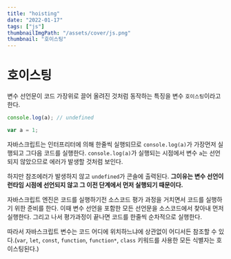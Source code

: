 ```yaml
---
title: "hoisting"
date: "2022-01-17"
tags: ["js"]
thumbnailImgPath: "/assets/cover/js.png"
thumbnail: "호이스팅"
---
```


# 호이스팅

변수 선언문이 코드 가장위로 끌어 올려진 것처럼 동작하는 특징을 변수 `호이스팅`이라고 한다.

```javascript
console.log(a); // undefined

var a = 1;
```

자바스크립트는 인터프리터에 의해 한줄씩 실행되므로 `console.log(a)`가 가장먼저 실행되고 그다음 코드를 실행한다. `console.log(a)`가 실행되는 시점에서 변수 `a`는 선언되지 않았으므로 에러가 발생할 것처럼 보인다.

하지만 참조에러가 발생하지 않고 `undefined`가 콘솔에 출력된다. **그이유는 변수 선언이 런타임 시점에 선언되지 않고 그 이전 단계에서 먼저 실행되기 때문이다.**

자바스크립트 엔진은 코드를 실행하기전 소스코드 평가 과정을 거치면서 코드를 실행하기 위한 준비를 한다. 이때 변수 선언을 포함한 모든 선언문을 소스코드에서 찾아내 먼저 실행한다. 그리고 나서 평가과정이 끝나면 코드를 한줄씩 순차적으로 실행한다.

따라서 자바스크립트 변수는 코드 어디에 위치하느냐에 상관없이 어디서든 참조할 수 있다.(`var`, `let`, `const`, `function`, `function*`, `class` 키워드를 사용한 모든 식별자는 호이스팅된다.)
